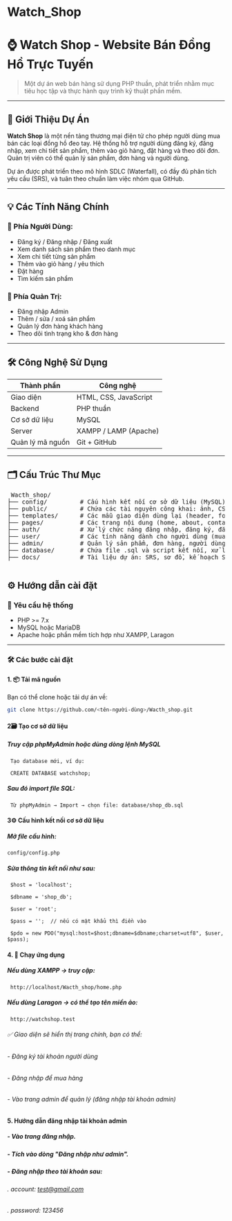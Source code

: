 # Watch_Shop
# ⌚ Watch Shop - Website Bán Đồng Hồ Trực Tuyến

> Một dự án web bán hàng sử dụng PHP thuần, phát triển nhằm mục tiêu học tập và thực hành quy trình kỹ thuật phần mềm.

---

## 📌 Giới Thiệu Dự Án

**Watch Shop** là một nền tảng thương mại điện tử cho phép người dùng mua bán các loại đồng hồ đeo tay. Hệ thống hỗ trợ người dùng đăng ký, đăng nhập, xem chi tiết sản phẩm, thêm vào giỏ hàng, đặt hàng và theo dõi đơn. Quản trị viên có thể quản lý sản phẩm, đơn hàng và người dùng.

Dự án được phát triển theo mô hình SDLC (Waterfall), có đầy đủ phân tích yêu cầu (SRS), và tuân theo chuẩn làm việc nhóm qua GitHub.

---

## 💡 Các Tính Năng Chính

### 👥 Phía Người Dùng:
- Đăng ký / Đăng nhập / Đăng xuất
- Xem danh sách sản phẩm theo danh mục
- Xem chi tiết từng sản phẩm
- Thêm vào giỏ hàng / yêu thích
- Đặt hàng 
- Tìm kiếm sản phẩm

### 🔐 Phía Quản Trị:
- Đăng nhập Admin
- Thêm / sửa / xoá sản phẩm
- Quản lý đơn hàng khách hàng
- Theo dõi tình trạng kho & đơn hàng

---

## 🛠️ Công Nghệ Sử Dụng

| Thành phần | Công nghệ         |
|------------|-------------------|
| Giao diện  | HTML, CSS, JavaScript |
| Backend    | PHP thuần         |
| Cơ sở dữ liệu | MySQL           |
| Server     | XAMPP / LAMP (Apache) |
| Quản lý mã nguồn | Git + GitHub |

---

## 🗂️ Cấu Trúc Thư Mục
<pre> Wacth_shop/
├── config/         # Cấu hình kết nối cơ sở dữ liệu (MySQL)
├── public/         # Chứa các tài nguyên công khai: ảnh, CSS, JavaScript
├── templates/      # Các mẫu giao diện dùng lại (header, footer, layout)
├── pages/          # Các trang nội dung (home, about, contact,...)
├── auth/           # Xử lý chức năng đăng nhập, đăng ký, đăng xuất
├── user/           # Các tính năng dành cho người dùng (mua hàng, xem đơn,...)
├── admin/          # Quản lý sản phẩm, đơn hàng, người dùng (dành cho Admin)
├── database/       # Chứa file .sql và script kết nối, xử lý CSDL
├── docs/           # Tài liệu dự án: SRS, sơ đồ, kế hoạch SDLC,...
 </pre>

## ⚙️ Hướng dẫn cài đặt

### 🧩 Yêu cầu hệ thống

- PHP >= 7.x
- MySQL hoặc MariaDB
- Apache hoặc phần mềm tích hợp như XAMPP, Laragon

---

### 🛠️ Các bước cài đặt

#### 1. 📦 Tải mã nguồn

Bạn có thể clone hoặc tải dự án về:

```bash
git clone https://github.com/<tên-người-dùng>/Wacth_shop.git
```
#### 2🗃️ Tạo cơ sở dữ liệu
##### Truy cập phpMyAdmin hoặc dùng dòng lệnh MySQL
     Tạo database mới, ví dụ:
 
     CREATE DATABASE watchshop;

##### Sau đó import file SQL:
 
     Từ phpMyAdmin → Import → chọn file: database/shop_db.sql
#### 3⚙️ Cấu hình kết nối cơ sở dữ liệu
##### Mở file cấu hình:
    config/config.php

##### Sửa thông tin kết nối như sau:
     $host = 'localhost';
   
     $dbname = 'shop_db';
   
     $user = 'root';
   
     $pass = '';  // nếu có mật khẩu thì điền vào
   
     $pdo = new PDO("mysql:host=$host;dbname=$dbname;charset=utf8", $user, $pass);
#### 4. 🚀 Chạy ứng dụng
##### Nếu dùng XAMPP → truy cập:
     http://localhost/Wacth_shop/home.php

##### Nếu dùng Laragon → có thể tạo tên miền ảo:
     http://watchshop.test

###### ✅ Giao diện sẽ hiển thị trang chính, bạn có thể:
###### - Đăng ký tài khoản người dùng
###### - Đăng nhập để mua hàng
###### - Vào trang admin để quản lý (đăng nhập tài khoản admin) 
#### 5. Hướng dẫn đăng nhập tài khoản admin
##### - Vào trang đăng nhập.
##### - Tích vào dòng "Đăng nhập như admin".
##### - Đăng nhập theo tài khoản sau:
######    . account: test@gmail.com
######    . password: 123456

